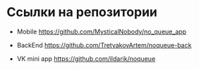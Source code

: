 # Ссылки на репозитории 

- Mobile https://github.com/MysticalNobody/no_queue_app

- BackEnd https://github.com/TretyakovArtem/noqueue-back

- VK mini app https://github.com/ildarik/noqueue
